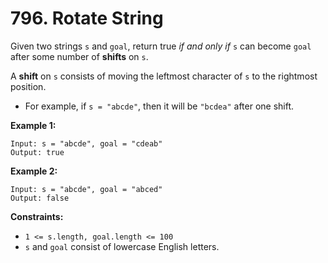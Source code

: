 # 796. Rotate String

Given two strings `s` and `goal`, return true *if and only if* `s` can become `goal` after some number of **shifts** on `s`.

A **shift** on `s` consists of moving the leftmost character of `s` to the rightmost position.

- For example, if `s = "abcde"`, then it will be `"bcdea"` after one shift.

**Example 1:**
```text
Input: s = "abcde", goal = "cdeab"
Output: true
```

**Example 2:**
```text
Input: s = "abcde", goal = "abced"
Output: false
```

**Constraints:**
- `1 <= s.length, goal.length <= 100`
- `s` and `goal` consist of lowercase English letters.
